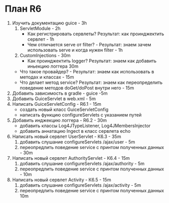 # План R6
1. Изучить документацию guice - 3h
    1. ServletModule  - 2h
        - Как регистрировать сервлеты? Результат: как проинджектить сервлет - 1h
        - Чем отличается serve от filter? - Результат: знаем зачем использовать serve и когда нужен filter - 1h
    2. CustomInjections - 30m
        - Как проинджектить logger? Результат: знаем как добавить иньекцию логгера 30m
    - Что такое провайдер? - Результат: знаем как использовать в методах и классах - 15m
    - Что делает метод service? Результат: знаем как переопределить поведение методов doGet/doPost внутри него  - 15m
2. Добавить зависимость в gradle - guice -5m
3. Добавить GuiceServlet в web.xml - 5m
4. Написать GuiceServletConfig - R6.1 - 15m
    - создать новый класс GuiceServletConfig
    - написать функцию configureServlets с указанием путей
5. Добавить инджекцию логгера - R6.2 - 30m
    - добавить классы Log4JTypeListener, Log4JMembersInjector
    - добавить аннатацию Ingect в класс сервлета echo
6. Написать новый сервлет UserServlet - К6.3 - 35m
    1. добавить слушание configureServlets /ajax/user - 5m
    2. переопредлить поведение service с принтом полученных данных - 30m
7. Написать новый сервлет AuthorityServlet - К6.4 - 15m
    1. добавить слушание configureServlets /ajax/authority - 5m
    2. переопредлить поведение service с принтом полученных данных - 10m
8. Написать новый сервлет Activity - К6.5 - 15m
    1. добавить слушание configureServlets /ajax/activity - 5m
    2. переопредлить поведение service с принтом полученных данных 10m
